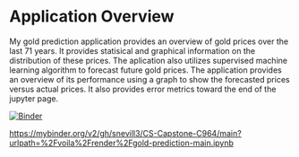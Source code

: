 # Application Overview

My gold prediction application provides an overview of gold prices over the last 71 years. It provides statisical and graphical information on the distribution of these prices. 
The aplication also utilizes supervised machine learning algorithm to forecast future gold prices. The application provides an overview of its performance using a graph to show the 
forecasted prices versus actual prices. It also provides error metrics toward the end of the jupyter page.

[![Binder](https://mybinder.org/badge_logo.svg)](https://mybinder.org/v2/gh/snevill3/CS-Capstone-C964/main?urlpath=%2Fvoila%2Frender%2Fgold-prediction-main.ipynb)

https://mybinder.org/v2/gh/snevill3/CS-Capstone-C964/main?urlpath=%2Fvoila%2Frender%2Fgold-prediction-main.ipynb
